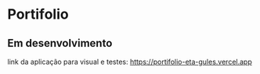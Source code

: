 
# Portifolio
## Em desenvolvimento

link da aplicação para visual e testes: https://portifolio-eta-gules.vercel.app